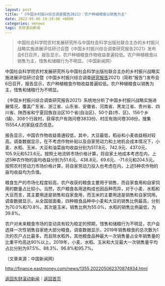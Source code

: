 ```yaml
---
layout: post
title: "《中国乡村振兴综合调查报告2021》：农户种植粮食以销售为主"
date: 2022-05-06 19:10:06 +0800
categories: emnews
tags: 东财滚动新闻
---
```

> 中国社会科学院农村发展研究所与中国社会科学出版社联合主办的乡村振兴战略实施进展评估研讨会暨《中国乡村振兴综合调查研究报告2021》发布会6日召开，报告显示，农户种植粮食作物收益普遍较低。农户种植粮食以销售为主，惜售和储粮行为不明显。（中国新闻网）

<p>中国社会科学院农村发展研究所与中国社会科学出版社联合主办的乡村振兴战略实施进展评估研讨会暨《中国乡村振兴综合调查<span id="Info.314"><a href="http://data.eastmoney.com/report/" class="infokey">研究报告</a></span>2021》(简称“报告”)发布会6日召开，报告显示，农户种植粮食作物收益普遍较低。农户种植粮食以销售为主，惜售和储粮行为不明显。</p>
 <p>《中国乡村振兴综合调查研究报告2021》系统地分析了中国乡村振兴战略实施进展情况，覆盖广东省、浙江省、山东省、安徽省、河南省、黑龙江省、贵州省、四川省、陕西省和宁夏回族自治区10个省(自治区)、50个县(市、区)、156个乡(镇)、308个行政村，获得农户有效问卷3833份、村庄有效问卷308份，搜集15554人的家庭成员信息。</p>
 <p>报告显示，中国农作物收益普通较低，其中，大豆最低，稻谷和小麦收益相对较高。调查数据显示，在不考虑作物补贴以及自家劳动力和土地机会成本情况下，小麦、水稻、玉米、大豆和油菜亩均收益分别为517.8元、742.9元、437.0元、105.9元和523.6元。按照土地流转市场价格计算，将自家土地成本考虑在内，上述5种农作物的亩均收益分别为51.6元、438.8元、69.6元、-71.6元和204.5元。按照农村劳动力市场价格计算，将自家劳动力投入也考虑在内，上述5种农作物的亩均收益均为负值。</p>
 <p>粮食生产的市场化程度较高，农户收获的粮食主要用于销售，而自家食用和自家饲用的数量占比较小。当然，农户粮食各用途构成也因品种而异，对于小麦、水稻和大豆而言，其主要用途是销售和自家食用，而玉米的主要用途是销售和自家饲用。调查数据显示，从全国层面看，四种粮食品种中小麦和大豆的销售比例最高，分别为70.0%和70.8%，其次是玉米，销售比例为55.0%，水稻的销售比例最低，为39.8%。</p>
 <p>农户对未来粮食市场的变动具有较为稳定的预期，惜售和储粮行为不明显，农户会选择一次性销售自家绝大部分粮食。调查数据显示，2019年销售粮食的总次数为1次的农户占比最多，而且除水稻外，其他粮食品种最大一次销售量占全年销售量的比重平均高达90%以上。2019年，小麦、水稻、玉米和大豆最大一次销售量平均占比分别为97.5%、88.3%、96.8%和95.7%。</p><p class="em_media">（文章来源：中国新闻网）</p>

<http://finance.eastmoney.com/news/1355,202205062370874934.html>

[返回东财滚动新闻](//finews.withounder.com/emnews/)｜[返回首页](//finews.withounder.com/)